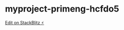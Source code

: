# myproject-primeng-hcfdo5

[Edit on StackBlitz ⚡️](https://stackblitz.com/edit/myproject-primeng-hcfdo5)